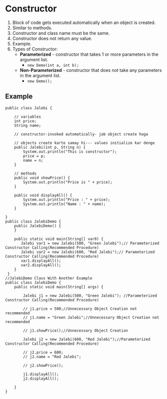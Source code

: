 # Constructor
1. Block of code gets executed automatically when an object is created.
2. Similar to methods.
3. Constructor and class name must be the same.
4. Constructor does not return any value.
5. Example.
6. Types of Constructor:
   - **Parameterized** - constructor that takes 1 or more parameters in the argument list.
     - `new Demo(int a, int b);`
   - **Non-Parameterized** - constructor that does not take any parameters in the argument list.
     - `new Demo();`
## Example
```
public class Jalebi {

    // variables
    int price;
    String name;

    // constructor-invoked automatically- jab object create hoga

    // objects create karte samay hi--- values initialize kar denge
    public Jalebi(int p, String n) {
        System.out.println("This is constructor");
        price = p;
        name = n;
    }

    // methods
    public void showPrice() {
        System.out.println("Price is " + price);
    }

    public void displayAll() {
        System.out.println("Price : " + price);
        System.out.println("Name : " + name);
    }

}
public class JalebiDemo {
    public JalebiDemo() {
    }
 
    public static void main(String[] var0) {
       Jalebi var1 = new Jalebi(500, "Green Jalebi");// Parameterized Constructor Calling(Recommended Procedure) 
       Jalebi var2 = new Jalebi(600, "Red Jalebi");// Parameterized Constructor Calling(Recommended Procedure) 
       var1.displayAll();
       var2.displayAll();
    }
 }
//JalebiDemo Class With Another Example
public class JalebiDemo {
    public static void main(String[] args) {

        Jalebi j1 = new Jalebi(500, "Green Jalebi"); //Parameterized Constructor Calling(Recommended Procedure)

        // j1.price = 500;//Unnecessary Object Creation not recommended
        // j1.name = "Green Jalebi";//Unnecessary Object Creation not recommended

        // j1.showPrice();//Unnecessary Object Creation

        Jalebi j2 = new Jalebi(600, "Red Jalebi");//Parameterized Constructor Calling(Recommended Procedure)

        // j2.price = 600;
        // j2.name = "Red Jalebi";

        // j2.showPrice();

        j1.displayAll();
        j2.displayAll();

    }
}
```
